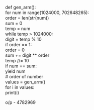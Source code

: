 def gen_arm():                                                                                 
       	for num in range(1024000, 702648265):                                                 
     		order = len(str(num))                                                       
      		sum = 0                                                                      
       		temp = num                                                                   
       		while temp > 1024000:                                                          
      			digit = temp % 10                                                      
      			if order == 1:                                                          
       				order = 0                                                     
      			sum += digit ** order	                                             
       			temp //= 10                                                             
       		if num == sum:                                                                
       			yield num                                                              
     # order of number                                                                          
values = gen_arm()                                                                            
for i in values:                                                                            
       	print(i)                                                                               
                                                                                                 
o/p - 4782969                                                                                
